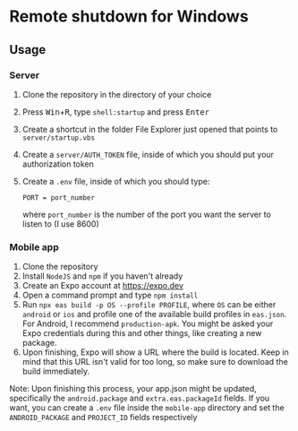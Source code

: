 # Remote shutdown for Windows

## Usage

### Server

1) Clone the repository in the directory of your choice
2) Press <kbd>Win</kbd>+<kbd>R</kbd>, type `shell:startup` and press <kbd>Enter</kbd>
3) Create a shortcut in the folder File Explorer just opened that points to `server/startup.vbs`
4) Create a `server/AUTH_TOKEN` file, inside of which you should put your authorization token
5) Create a `.env` file, inside of which you should type:

    ```text
    PORT = port_number
    ```

    where `port_number` is the number of the port you want the server to listen to (I use 8600)

### Mobile app

1) Clone the repository
2) Install `NodeJS` and `npm` if you haven't already
3) Create an Expo account at <https://expo.dev>
4) Open a command prompt and type `npm install`
5) Run `npx eas build -p OS --profile PROFILE`, where `OS` can be either `android` or `ios` and profile one of the available build profiles in `eas.json`. For Android, I recommend `production-apk`. You might be asked your Expo credentials during this and other things, like creating a new package.
6) Upon finishing, Expo will show a URL where the build is located. Keep in mind that this URL isn't valid for too long, so make sure to download the build immediately.

Note: Upon finishing this process, your app.json might be updated, specifically the `android.package` and `extra.eas.packageId` fields. If you want, you can create a `.env` file inside the `mobile-app` directory and set the `ANDROID_PACKAGE` and `PROJECT_ID` fields respectively
